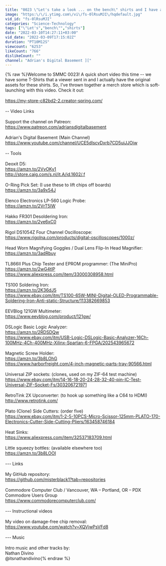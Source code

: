 ```yaml
---
title: "0023 \"Let's take a look ... on the bench\" shirts and I have a merch store now!"
image: "https:\/\/i.ytimg.com\/vi\/fs-0lRsuMJI\/hqdefault.jpg"
vid_id: "fs-0lRsuMJI"
categories: "Science-Technology"
tags: ["\"Let's","bench\"","shirts"]
date: "2022-03-10T14:27:11+03:00"
vid_date: "2022-03-09T17:15:02Z"
duration: "PT10M12S"
viewcount: "6253"
likeCount: "766"
dislikeCount: ""
channel: "Adrian's Digital Basement ]["
---
```

{% raw %}Welcome to SMMC 0023! A quick short video this time -- we have some T-Shirts that a viewer sent in and I actually have the original assets for these shirts. So, I've thrown together a merch store which is soft-launching with this video. Check it out:<br /><br /><a rel="nofollow" target="blank" href="https://my-store-c82bd2-2.creator-spring.com/">https://my-store-c82bd2-2.creator-spring.com/</a><br /><br />-- Video Links<br /><br />Support the channel on Patreon:<br /><a rel="nofollow" target="blank" href="https://www.patreon.com/adriansdigitalbasement">https://www.patreon.com/adriansdigitalbasement</a><br /><br />Adrian's Digital Basement (Main Channel)<br /><a rel="nofollow" target="blank" href="https://www.youtube.com/channel/UCE5dIscvDxrb7CD5uiJJOiw">https://www.youtube.com/channel/UCE5dIscvDxrb7CD5uiJJOiw</a><br /><br />-- Tools<br /><br />Deoxit D5:<br /><a rel="nofollow" target="blank" href="https://amzn.to/2VvOKy1">https://amzn.to/2VvOKy1</a><br /><a rel="nofollow" target="blank" href="http://store.caig.com/s.nl/it.A/id.1602/.f">http://store.caig.com/s.nl/it.A/id.1602/.f</a><br /><br />O-Ring Pick Set: (I use these to lift chips off boards)<br /><a rel="nofollow" target="blank" href="https://amzn.to/3a9x54J">https://amzn.to/3a9x54J</a><br /><br />Elenco Electronics LP-560 Logic Probe:<br /><a rel="nofollow" target="blank" href="https://amzn.to/2VrT5lW">https://amzn.to/2VrT5lW</a><br /><br />Hakko FR301 Desoldering Iron:<br /><a rel="nofollow" target="blank" href="https://amzn.to/2ye6xC0">https://amzn.to/2ye6xC0</a><br /><br />Rigol DS1054Z Four Channel Oscilloscope:<br /><a rel="nofollow" target="blank" href="https://www.rigolna.com/products/digital-oscilloscopes/1000z/">https://www.rigolna.com/products/digital-oscilloscopes/1000z/</a><br /><br />Head Worn Magnifying Goggles / Dual Lens Flip-In Head Magnifier:<br /><a rel="nofollow" target="blank" href="https://amzn.to/3adRbuy">https://amzn.to/3adRbuy</a><br /><br />TL866II Plus Chip Tester and EPROM programmer: (The MiniPro)<br /><a rel="nofollow" target="blank" href="https://amzn.to/2wG4tlP">https://amzn.to/2wG4tlP</a><br /><a rel="nofollow" target="blank" href="https://www.aliexpress.com/item/33000308958.html">https://www.aliexpress.com/item/33000308958.html</a><br /><br />TS100 Soldering Iron: <br /><a rel="nofollow" target="blank" href="https://amzn.to/2K36dJ5">https://amzn.to/2K36dJ5</a><br /><a rel="nofollow" target="blank" href="https://www.ebay.com/itm/TS100-65W-MINI-Digital-OLED-Programmable-Soldering-Iron-Anti-static-Structure/113382669853">https://www.ebay.com/itm/TS100-65W-MINI-Digital-OLED-Programmable-Soldering-Iron-Anti-static-Structure/113382669853</a><br /><br />EEVBlog 121GW Multimeter:<br /><a rel="nofollow" target="blank" href="https://www.eevblog.com/product/121gw/">https://www.eevblog.com/product/121gw/</a><br /><br />DSLogic Basic Logic Analyzer:<br /><a rel="nofollow" target="blank" href="https://amzn.to/2RDSDQw">https://amzn.to/2RDSDQw</a><br /><a rel="nofollow" target="blank" href="https://www.ebay.com/itm/USB-Logic-DSLogic-Basic-Analyzer-16Ch-100MHz-4Ch-400MHz-Xilinx-Spartan-6-FPGA/202543965672">https://www.ebay.com/itm/USB-Logic-DSLogic-Basic-Analyzer-16Ch-100MHz-4Ch-400MHz-Xilinx-Spartan-6-FPGA/202543965672</a><br /><br />Magnetic Screw Holder: <br /><a rel="nofollow" target="blank" href="https://amzn.to/3b8LOhG">https://amzn.to/3b8LOhG</a><br /><a rel="nofollow" target="blank" href="https://www.harborfreight.com/4-inch-magnetic-parts-tray-90566.html">https://www.harborfreight.com/4-inch-magnetic-parts-tray-90566.html</a><br /><br />Universal ZIP sockets: (clones, used on my ZIF-64 test machine)<br /><a rel="nofollow" target="blank" href="https://www.ebay.com/itm/14-16-18-20-24-28-32-40-pin-IC-Test-Universal-ZIF-Socket-Fs/303206721971">https://www.ebay.com/itm/14-16-18-20-24-28-32-40-pin-IC-Test-Universal-ZIF-Socket-Fs/303206721971</a><br /><br />RetroTink 2X Upconverter: (to hook up something like a C64 to HDMI)<br /><a rel="nofollow" target="blank" href="http://www.retrotink.com/">http://www.retrotink.com/</a><br /><br />Plato (Clone) Side Cutters: (order five)<br /><a rel="nofollow" target="blank" href="https://www.ebay.com/itm/1-2-5-10PCS-Micro-Scissor-125mm-PLATO-170-Electronics-Cutter-Side-Cutting-Pliers/163458746184">https://www.ebay.com/itm/1-2-5-10PCS-Micro-Scissor-125mm-PLATO-170-Electronics-Cutter-Side-Cutting-Pliers/163458746184</a><br /><br />Heat Sinks:<br /><a rel="nofollow" target="blank" href="https://www.aliexpress.com/item/32537183709.html">https://www.aliexpress.com/item/32537183709.html</a><br /><br />Little squeezy bottles: (available elsewhere too)<br /><a rel="nofollow" target="blank" href="https://amzn.to/3b8LOOI">https://amzn.to/3b8LOOI</a><br /><br />--- Links<br /><br />My GitHub repository:<br /><a rel="nofollow" target="blank" href="https://github.com/misterblack1?tab=repositories">https://github.com/misterblack1?tab=repositories</a><br /><br />Commodore Computer Club / Vancouver, WA – Portland, OR – PDX Commodore Users Group<br /><a rel="nofollow" target="blank" href="https://www.commodorecomputerclub.com/">https://www.commodorecomputerclub.com/</a><br /><br />--- Instructional videos<br /><br />My video on damage-free chip removal:<br /><a rel="nofollow" target="blank" href="https://www.youtube.com/watch?v=XQVjwPsVFd8">https://www.youtube.com/watch?v=XQVjwPsVFd8</a><br /><br />--- Music<br /><br />Intro music and other tracks by:<br />Nathan Divino<br />@itsnathandivino{% endraw %}
